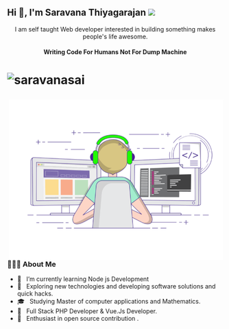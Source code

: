 
        
<h2> Hi 👋, I'm Saravana Thiyagarajan <img src="https://github.com/souvikguria98/souvikguria98/blob/master/Hi.gif" width="25"></h2>
<p align="center">I am self taught Web developer interested in building something makes people's life awesome.</p>
<h4 align="center">Writing Code For Humans Not For Dump Machine</h4>
<h1 align="center"> 
<p align="left"> <img src="https://komarev.com/ghpvc/?username=saravanasai&label=Profile%20views&color=0e75b6&style=flat" alt="saravanasai" /> </p>
</h1>
<img align="right" alt="GIF" src="https://raw.githubusercontent.com/devSouvik/devSouvik/master/gif3.gif" width="500"/>
<br>
<br>
<h3> 👨🏻‍💻 About Me </h3>

- 🔭 &nbsp; I’m currently learning Node js Development
- 🤔 &nbsp; Exploring new technologies and developing software solutions and quick hacks.
- 🎓 &nbsp; Studying Master of computer applications and Mathematics.
- 💼 &nbsp; Full Stack PHP Developer & Vue.Js Developer.
- 🌱 &nbsp; Enthusiast in open source contribution .
















